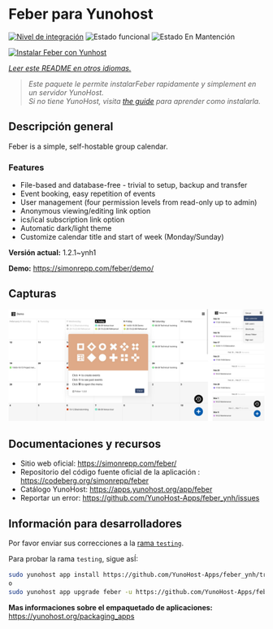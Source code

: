 <!--
Este archivo README esta generado automaticamente<https://github.com/YunoHost/apps/tree/master/tools/readme_generator>
No se debe editar a mano.
-->

# Feber para Yunohost

[![Nivel de integración](https://dash.yunohost.org/integration/feber.svg)](https://ci-apps.yunohost.org/ci/apps/feber/) ![Estado funcional](https://ci-apps.yunohost.org/ci/badges/feber.status.svg) ![Estado En Mantención](https://ci-apps.yunohost.org/ci/badges/feber.maintain.svg)

[![Instalar Feber con Yunhost](https://install-app.yunohost.org/install-with-yunohost.svg)](https://install-app.yunohost.org/?app=feber)

*[Leer este README en otros idiomas.](./ALL_README.md)*

> *Este paquete le permite instalarFeber rapidamente y simplement en un servidor YunoHost.*  
> *Si no tiene YunoHost, visita [the guide](https://yunohost.org/install) para aprender como instalarla.*

## Descripción general

Feber is a simple, self-hostable group calendar.

### Features

- File-based and database-free - trivial to setup, backup and transfer
- Event booking, easy repetition of events
- User management (four permission levels from read-only up to admin)
- Anonymous viewing/editing link option
- ics/ical subscription link option
- Automatic dark/light theme
- Customize calendar title and start of week (Monday/Sunday)


**Versión actual:** 1.2.1~ynh1

**Demo:** <https://simonrepp.com/feber/demo/>

## Capturas

![Captura de Feber](./doc/screenshots/screenshot.png)

## Documentaciones y recursos

- Sitio web oficial: <https://simonrepp.com/feber/>
- Repositorio del código fuente oficial de la aplicación : <https://codeberg.org/simonrepp/feber>
- Catálogo YunoHost: <https://apps.yunohost.org/app/feber>
- Reportar un error: <https://github.com/YunoHost-Apps/feber_ynh/issues>

## Información para desarrolladores

Por favor enviar sus correcciones a la [rama `testing`](https://github.com/YunoHost-Apps/feber_ynh/tree/testing).

Para probar la rama `testing`, sigue asÍ:

```bash
sudo yunohost app install https://github.com/YunoHost-Apps/feber_ynh/tree/testing --debug
o
sudo yunohost app upgrade feber -u https://github.com/YunoHost-Apps/feber_ynh/tree/testing --debug
```

**Mas informaciones sobre el empaquetado de aplicaciones:** <https://yunohost.org/packaging_apps>
